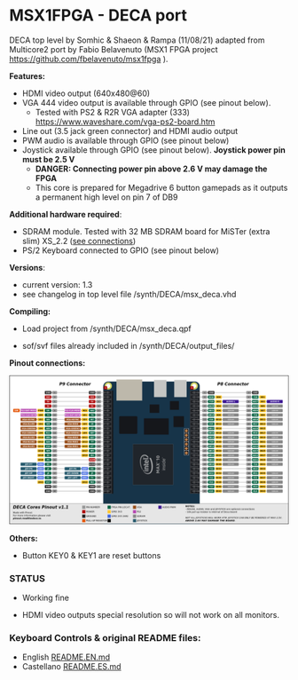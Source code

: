 # MSX1FPGA - DECA port 

DECA top level by Somhic & Shaeon & Rampa (11/08/21) adapted from Multicore2 port by Fabio Belavenuto  (MSX1 FPGA project   https://github.com/fbelavenuto/msx1fpga ).

**Features:**

* HDMI video output (640x480@60)
* VGA 444 video output is available through GPIO (see pinout below). 
  * Tested with PS2 & R2R VGA adapter (333)  https://www.waveshare.com/vga-ps2-board.htm
* Line out (3.5 jack green connector) and HDMI audio output
* PWM audio is available through GPIO (see pinout below)
* Joystick available through GPIO  (see pinout below).  **Joystick power pin must be 2.5 V**
  * **DANGER: Connecting power pin above 2.6 V may damage the FPGA**
  * This core is prepared for Megadrive 6 button gamepads as it outputs a permanent high level on pin 7 of DB9

**Additional hardware required**:

- SDRAM module. Tested with 32 MB SDRAM board for MiSTer (extra slim) XS_2.2 ([see connections](https://github.com/SoCFPGA-learning/DECA/tree/main/Projects/sdram_mister_deca))
- PS/2 Keyboard connected to GPIO  (see pinout below)

**Versions**:

- current version: 1.3
- see changelog in top level file /synth/DECA/msx_deca.vhd

**Compiling:**

* Load project from /synth/DECA/msx_deca.qpf

* sof/svf files already included in /synth/DECA/output_files/

  

**Pinout connections:**

![pinout_deca](pinout_deca.png)

**Others:**

* Button KEY0 & KEY1 are reset buttons

### STATUS

* Working fine

* HDMI video outputs special resolution so will not work on all monitors. 




### Keyboard Controls & original README files:

* English        [README.EN.md](README.EN.md)
* Castellano  [README.ES.md](README.ES.md)